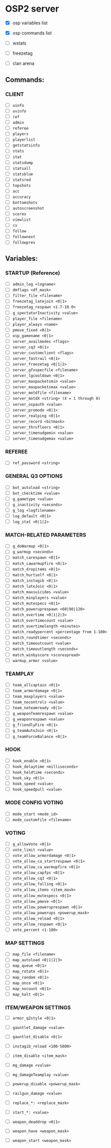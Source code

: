 # OSP2 server

- [X] osp variables list
- [X] osp commands list
- [ ] wstats
- [ ] freezetag
- [ ] clan arena


## Commands:

### CLIENT

- [ ] `uinfo`
- [ ] `uvinfo`
- [ ] `ref`
- [ ] `admin`
- [ ] `referee`
- [ ] `players`
- [ ] `playerlist`
- [ ] `getstatsinfo`
- [ ] `stats`
- [ ] `stat`
- [ ] `statsdump`
- [ ] `statsall`
- [ ] `statsblue`
- [ ] `statsred`
- [ ] `topshots`
- [ ] `acc`
- [ ] `accuracy`
- [ ] `bottomshots`
- [ ] `autoscreenshot`
- [ ] `scores`
- [ ] `viewlist`
- [ ] `cv`
- [ ] `follow`
- [ ] `follownext`
- [ ] `followprev`

## Variables:

### STARTUP (Reference)

- [ ] `admin_log <logname>`
- [ ] `dmflags <df_mask>`
- [ ] `filter_file <filename>`
- [ ] `freezetag_latejoin <0|1>`
- [ ] `freezetag_respawn <1.7-10.0>`
- [ ] `g_spectatorInactivity <value>`
- [ ] `player_file <filename>`
- [ ] `player_always <name>`
- [ ] `pmove_fixed <0|1>`
- [ ] `osp_gamename <0|1>`
- [ ] `server_availmodes <flags>`
- [ ] `server_cq3 <0|1>`
- [ ] `server_customclient <flags>`
- [ ] `server_fastrail <0|1>`
- [ ] `server_freezetag <0|1|2>`
- [ ] `server_gfxspecfile <filename>`
- [ ] `server_lgcooldown <0|1>`
- [ ] `server_maxpacketsmin <value>`
- [ ] `server_maxpacketsmax <value>`
- [ ] `server_motdfile <filename>`
- [ ] `server_motdX <string> (X = 1 through 8)`
- [ ] `server_ospauth <value>`
- [ ] `server_promode <0|1>`
- [ ] `server_realping <0|1>`
- [ ] `server_record <bitmask>`
- [ ] `server_thrufloors <0|1>`
- [ ] `server_timenudgemin <value>`
- [ ] `server_timenudgemax <value>`

### REFEREE

- [ ] `ref_password <string>`

### GENERAL Q3 OPTIONS

- [ ] `bot_autoload <string>`
- [ ] `bot_checktime <value>`
- [ ] `g_gametype <value>`
- [ ] `g_inactivity <seconds>`
- [ ] `g_log <logfilename>`
- [ ] `log_default <0|1>`
- [ ] `log_stat <0|1|2>`

### MATCH-RELATED PARAMETERS

- [ ] `g_doWarmup <0|1>`
- [ ] `g_warmup <seconds>`
- [ ] `match_carespawn <0|1>`
- [ ] `match_cawarmupfire <0|1>`
- [ ] `match_dropitems <0|1>`
- [ ] `match_hurtself <0|1>`
- [ ] `match_instagib <0|1>`
- [ ] `match_lateJoin <0|1>`
- [ ] `match_maxsuicides <value>`
- [ ] `match_minplayers <value>`
- [ ] `match_mutespecs <0|1>`
- [ ] `match_poweruprespawn <60|90|120>`
- [ ] `match_overtime <0|1|2|3>`
- [ ] `match_overtimecount <value>`
- [ ] `match_overtimelength <minutes>`
- [ ] `match_readypercent <percentage from 1-100>`
- [ ] `match_roundtimer <seconds>`
- [ ] `match_timeoutcount <value>`
- [ ] `match_timeoutlength <seconds>`
- [ ] `match_winbyscore <scorespread>`
- [ ] `warmup_armor <value>`

### TEAMPLAY

- [ ] `team_allcaptain <0|1>`
- [ ] `team_armordamage <0|1>`
- [ ] `team_maxplayers <value>`
- [ ] `team_nocontrols <value>`
- [ ] `team_noteamready <0|1>`
- [ ] `g_weaponTeamrespawn <value>`
- [ ] `g_weaponrespawn <value>`
- [ ] `g_friendlyFire <0|1>`
- [ ] `g_teamAutoJoin <0|1>`
- [ ] `g_teamForceBalance <0|1>`

### HOOK

- [ ] `hook_enable <0|1>`
- [ ] `hook_delaytime <milliseconds>`
- [ ] `hook_holdtime <seconds>`
- [ ] `hook_sky <0|1>`
- [ ] `hook_speed <value>`
- [ ] `hook_speedpull <value>`

### MODE CONFIG VOTING

- [ ] `mode_start <mode_id>`
- [ ] `mode_customfile <filename>`

### VOTING

- [ ] `g_allowVote <0|1>`
- [ ] `vote_limit <value>`
- [ ] `vote_allow_armordamage <0|1>`
- [ ] `vote_allow_ca_startrespawn <0|1>`
- [ ] `vote_allow_ca_warmupfire <0|1>`
- [ ] `vote_allow_capfps <0|1>`
- [ ] `vote_allow_cq3 <0|1>`
- [ ] `vote_allow_falling <0|1>`
- [ ] `vote_allow_items <item_mask>`
- [ ] `vote_allow_mutespecs <0|1>`
- [ ] `vote_allow_pmove <0|1>`
- [ ] `vote_allow_poweruprespawn <0|1>`
- [ ] `vote_allow_powerups <powerup_mask>`
- [ ] `vote_allow_reload <0|1>`
- [ ] `vote_allow_respawn <0|1>`
- [ ] `vote_percent <1-100>`

### MAP SETTINGS

- [ ] `map_file	<filename>`
- [ ] `map_autoload <0|1|2|3>`
- [ ] `map_queue <0|1>`
- [ ] `map_rotate <0|1>`
- [ ] `map_random <0|1>`
- [ ] `map_once	<0|1>`
- [ ] `map_nocount <0|1>`
- [ ] `map_halt <0|1>`

### ITEM/WEAPON SETTINGS

- [ ] `armor_q2style <0|1>`
- [ ] `gauntlet_damage <value>`
- [ ] `gauntlet_disable <0|1>`
- [ ] `instagib_reload <100-5000>`
- [ ] `item_disable <item_mask>`
- [ ] `mg_damage <value>`
- [ ] `mg_damageTeamplay <value>`
- [ ] `powerup_disable <powerup_mask>`
- [ ] `railgun_damage <value>`
- [ ] `replace_*: <replace_mask>`
- [ ] `start_*: <value>`
- [ ] `weapon_deaddrop <0|1>`
- [ ] `weapon_have <weapon_mask>`
- [ ] `weapon_start <weapon_mask>`

